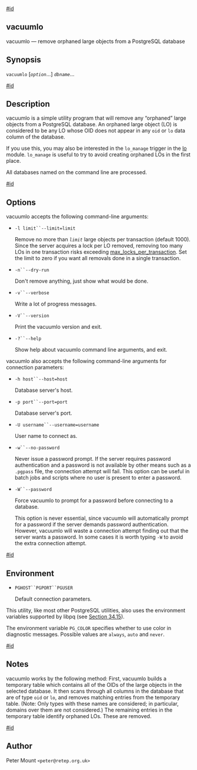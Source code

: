 [#id](#VACUUMLO)

## vacuumlo

vacuumlo — remove orphaned large objects from a PostgreSQL database

## Synopsis

`vacuumlo` \[*`option`*...] *`dbname`*...

[#id](#id-1.11.8.4.4.5)

## Description

vacuumlo is a simple utility program that will remove any “orphaned” large objects from a PostgreSQL database. An orphaned large object (LO) is considered to be any LO whose OID does not appear in any `oid` or `lo` data column of the database.

If you use this, you may also be interested in the `lo_manage` trigger in the [lo](lo) module. `lo_manage` is useful to try to avoid creating orphaned LOs in the first place.

All databases named on the command line are processed.

[#id](#id-1.11.8.4.4.6)

## Options

vacuumlo accepts the following command-line arguments:

* `-l limit``--limit=limit`

  Remove no more than *`limit`* large objects per transaction (default 1000). Since the server acquires a lock per LO removed, removing too many LOs in one transaction risks exceeding [max\_locks\_per\_transaction](runtime-config-locks#GUC-MAX-LOCKS-PER-TRANSACTION). Set the limit to zero if you want all removals done in a single transaction.

* `-n``--dry-run`

  Don't remove anything, just show what would be done.

* `-v``--verbose`

  Write a lot of progress messages.

* `-V``--version`

  Print the vacuumlo version and exit.

* `-?``--help`

  Show help about vacuumlo command line arguments, and exit.

vacuumlo also accepts the following command-line arguments for connection parameters:

* `-h host``--host=host`

  Database server's host.

* `-p port``--port=port`

  Database server's port.

* `-U username``--username=username`

  User name to connect as.

* `-w``--no-password`

  Never issue a password prompt. If the server requires password authentication and a password is not available by other means such as a `.pgpass` file, the connection attempt will fail. This option can be useful in batch jobs and scripts where no user is present to enter a password.

* `-W``--password`

  Force vacuumlo to prompt for a password before connecting to a database.

  This option is never essential, since vacuumlo will automatically prompt for a password if the server demands password authentication. However, vacuumlo will waste a connection attempt finding out that the server wants a password. In some cases it is worth typing `-W` to avoid the extra connection attempt.

[#id](#id-1.11.8.4.4.7)

## Environment

* `PGHOST``PGPORT``PGUSER`

  Default connection parameters.

This utility, like most other PostgreSQL utilities, also uses the environment variables supported by libpq (see [Section 34.15](libpq-envars)).

The environment variable `PG_COLOR` specifies whether to use color in diagnostic messages. Possible values are `always`, `auto` and `never`.

[#id](#id-1.11.8.4.4.8)

## Notes

vacuumlo works by the following method: First, vacuumlo builds a temporary table which contains all of the OIDs of the large objects in the selected database. It then scans through all columns in the database that are of type `oid` or `lo`, and removes matching entries from the temporary table. (Note: Only types with these names are considered; in particular, domains over them are not considered.) The remaining entries in the temporary table identify orphaned LOs. These are removed.

[#id](#id-1.11.8.4.4.9)

## Author

Peter Mount `<peter@retep.org.uk>`